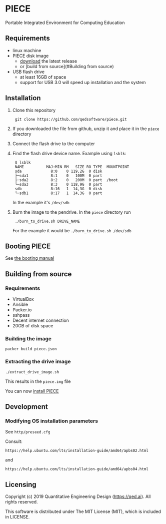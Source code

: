 # PIECE

Portable Integrated Environment for Computing Education

## Requirements
- linux machine
- PIECE disk image
  - [download](https://github.com/qedsoftware/piece/releases/latest) the latest release
  - or [build from source](#Building from source)
- USB flash drive
  - at least 16GB of space
  - support for USB 3.0 will speed up installation and the system

## Installation
1. Clone this repository

        git clone https://github.com/qedsoftware/piece.git

2. If you downloaded the file from github, unzip it and place it in the `piece` directory

3. Connect the flash drive to the computer

4. Find the flash drive device name. Example using `lsblk`:

        $ lsblk
        NAME          MAJ:MIN RM   SIZE RO TYPE  MOUNTPOINT
        sda             8:0    0 119,2G  0 disk  
        ├─sda1          8:1    0   100M  0 part  
        ├─sda2          8:2    0   200M  0 part  /boot
        └─sda3          8:3    0 118,9G  0 part  
        sdb             8:16   1  14,3G  0 disk  
        └─sdb1          8:17   1  14,3G  0 part  
    
    In the example it's `/dev/sdb`

5. Burn the image to the pendrive. In the `piece` directory run

        ./burn_to_drive.sh DRIVE_NAME

    For the example it would be `./burn_to_drive.sh /dev/sdb`
    

## Booting PIECE
See [the booting manual](booting_manual.md)

## Building from source
### Requirements
- VirtualBox
- Ansible
- Packer.io
- sshpass
- Decent internet connection
- 20GB of disk space


### Building the image

    packer build piece.json

### Extracting the drive image

    ./extract_drive_image.sh
    
This results in the `piece.img` file

You can now [install PIECE](#installation)

## Development
### Modifying OS installation parameters
See `http/preseed.cfg`

Consult:

    https://help.ubuntu.com/lts/installation-guide/amd64/apbs02.html

and

    https://help.ubuntu.com/lts/installation-guide/amd64/apbs04.html

## Licensing

Copyright (c) 2019 Quantitative Engineering Design (https://qed.ai). All rights reserved.

This software is distributed under The MIT License (MIT), which is included in LICENSE.
